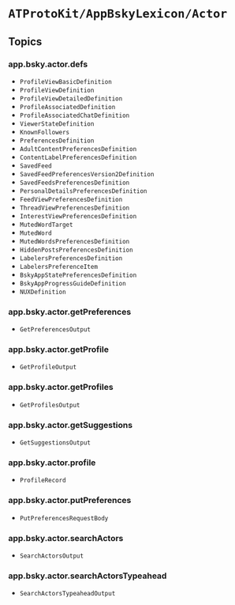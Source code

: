 # ``ATProtoKit/AppBskyLexicon/Actor``

## Topics

### app.bsky.actor.defs

- ``ProfileViewBasicDefinition``
- ``ProfileViewDefinition``
- ``ProfileViewDetailedDefinition``
- ``ProfileAssociatedDefinition``
- ``ProfileAssociatedChatDefinition``
- ``ViewerStateDefinition``
- ``KnownFollowers``
- ``PreferencesDefinition``
- ``AdultContentPreferencesDefinition``
- ``ContentLabelPreferencesDefinition``
- ``SavedFeed``
- ``SavedFeedPreferencesVersion2Definition``
- ``SavedFeedsPreferencesDefinition``
- ``PersonalDetailsPreferencesDefinition``
- ``FeedViewPreferencesDefinition``
- ``ThreadViewPreferencesDefinition``
- ``InterestViewPreferencesDefinition``
- ``MutedWordTarget``
- ``MutedWord``
- ``MutedWordsPreferencesDefinition``
- ``HiddenPostsPreferencesDefinition``
- ``LabelersPreferencesDefinition``
- ``LabelersPreferenceItem``
- ``BskyAppStatePreferencesDefinition``
- ``BskyAppProgressGuideDefinition``
- ``NUXDefinition``

### app.bsky.actor.getPreferences
- ``GetPreferencesOutput``

### app.bsky.actor.getProfile
- ``GetProfileOutput``

### app.bsky.actor.getProfiles
- ``GetProfilesOutput``

### app.bsky.actor.getSuggestions
- ``GetSuggestionsOutput``

### app.bsky.actor.profile
- ``ProfileRecord``

### app.bsky.actor.putPreferences
- ``PutPreferencesRequestBody``

### app.bsky.actor.searchActors
- ``SearchActorsOutput``

### app.bsky.actor.searchActorsTypeahead
- ``SearchActorsTypeaheadOutput``
